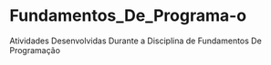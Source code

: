 # Fundamentos_De_Programa-o
Atividades Desenvolvidas Durante a Disciplina de Fundamentos De Programação
